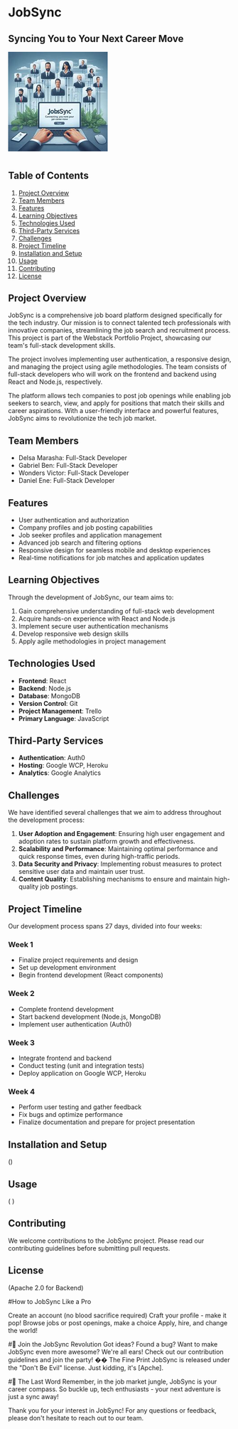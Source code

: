 # JobSync

## Syncing You to Your Next Career Move

![JobSync](https://github.com/Wondahs/alx-portfolio_project/blob/main/newDesign/src/assets/images/JobsSync.jpg?raw=true)

#

## Table of Contents
1. [Project Overview](#project-overview)
2. [Team Members](#team-members)
3. [Features](#features)
4. [Learning Objectives](#learning-objectives)
5. [Technologies Used](#technologies-used)
6. [Third-Party Services](#third-party-services)
7. [Challenges](#challenges)
8. [Project Timeline](#project-timeline)
9. [Installation and Setup](#installation-and-setup)
10. [Usage](#usage)
11. [Contributing](#contributing)
12. [License](#license)

## Project Overview

JobSync is a comprehensive job board platform designed specifically for the tech industry. Our mission is to connect talented tech professionals with innovative companies, streamlining the job search and recruitment process. This project is part of the Webstack Portfolio Project, showcasing our team's full-stack development skills.

The project involves implementing user authentication, a responsive design, and managing the project using agile methodologies. The team consists of full-stack developers who will work on the frontend and backend using React and Node.js, respectively.

The platform allows tech companies to post job openings while enabling job seekers to search, view, and apply for positions that match their skills and career aspirations. With a user-friendly interface and powerful features, JobSync aims to revolutionize the tech job market.

## Team Members

- Delsa Marasha: Full-Stack Developer
- Gabriel Ben: Full-Stack Developer
- Wonders Victor: Full-Stack Developer
- Daniel Ene: Full-Stack Developer

## Features

- User authentication and authorization
- Company profiles and job posting capabilities
- Job seeker profiles and application management
- Advanced job search and filtering options
- Responsive design for seamless mobile and desktop experiences
- Real-time notifications for job matches and application updates

## Learning Objectives

Through the development of JobSync, our team aims to:

1. Gain comprehensive understanding of full-stack web development
2. Acquire hands-on experience with React and Node.js
3. Implement secure user authentication mechanisms
4. Develop responsive web design skills
5. Apply agile methodologies in project management

## Technologies Used

- **Frontend**: React
- **Backend**: Node.js
- **Database**: MongoDB
- **Version Control**: Git
- **Project Management**: Trello
- **Primary Language**: JavaScript

## Third-Party Services

- **Authentication**: Auth0
- **Hosting**: Google WCP, Heroku
- **Analytics**: Google Analytics

## Challenges

We have identified several challenges that we aim to address throughout the development process:

1. **User Adoption and Engagement**: Ensuring high user engagement and adoption rates to sustain platform growth and effectiveness.
2. **Scalability and Performance**: Maintaining optimal performance and quick response times, even during high-traffic periods.
3. **Data Security and Privacy**: Implementing robust measures to protect sensitive user data and maintain user trust.
4. **Content Quality**: Establishing mechanisms to ensure and maintain high-quality job postings.

## Project Timeline

Our development process spans 27 days, divided into four weeks:

### Week 1
- Finalize project requirements and design
- Set up development environment
- Begin frontend development (React components)

### Week 2
- Complete frontend development
- Start backend development (Node.js, MongoDB)
- Implement user authentication (Auth0)

### Week 3
- Integrate frontend and backend
- Conduct testing (unit and integration tests)
- Deploy application on Google WCP, Heroku

### Week 4
- Perform user testing and gather feedback
- Fix bugs and optimize performance
- Finalize documentation and prepare for project presentation

## Installation and Setup

()

## Usage

(  )

## Contributing

We welcome contributions to the JobSync project. Please read our contributing guidelines before submitting pull requests.

## License

(Apache 2.0 for Backend)

#How to JobSync Like a Pro

Create an account (no blood sacrifice required)
Craft your profile - make it pop!
Browse jobs or post openings, make a choice
Apply, hire, and change the world!

#🤝 Join the JobSync Revolution
Got ideas? Found a bug? Want to make JobSync even more awesome? We're all ears! Check out our contribution guidelines and join the party!
�� The Fine Print
JobSync is released under the "Don't Be Evil" license. Just kidding, it's [Apche].


#🌟 The Last Word
Remember, in the job market jungle, JobSync is your career compass. So buckle up, tech enthusiasts - your next adventure is just a sync away!


Thank you for your interest in JobSync! For any questions or feedback, please don't hesitate to reach out to our team.

